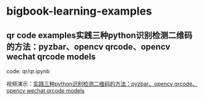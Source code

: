 # bigbook-learning-examples

## qr code examples实践三种python识别检测二维码的方法：pyzbar、opencv qrcode、opencv wechat qrcode models

code: qr/qr.ipynb

视频演示：[实践三种python识别检测二维码的方法：pyzbar、opencv qrcode、opencv wechat qrcode models](https://www.bilibili.com/video/BV1az4y1n7r8/?share_source=copy_web&vd_source=4e12e67e082ab861e2748242d703c5b8)